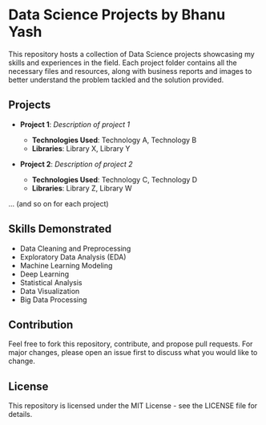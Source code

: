# Data Science Projects by Bhanu Yash

This repository hosts a collection of Data Science projects showcasing my skills and experiences in the field. Each project folder contains all the necessary files and resources, along with business reports and images to better understand the problem tackled and the solution provided.

## Projects

- **Project 1**: _Description of project 1_
  - **Technologies Used**: Technology A, Technology B
  - **Libraries**: Library X, Library Y

- **Project 2**: _Description of project 2_
  - **Technologies Used**: Technology C, Technology D
  - **Libraries**: Library Z, Library W

... (and so on for each project)

## Skills Demonstrated

- Data Cleaning and Preprocessing
- Exploratory Data Analysis (EDA)
- Machine Learning Modeling
- Deep Learning
- Statistical Analysis
- Data Visualization
- Big Data Processing

## Contribution
Feel free to fork this repository, contribute, and propose pull requests. For major changes, please open an issue first to discuss what you would like to change.

## License
This repository is licensed under the MIT License - see the LICENSE file for details.